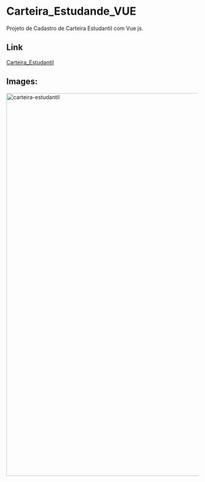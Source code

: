 # Carteira_Estudande_VUE
Projeto de Cadastro de Carteira Estudantil com Vue js.

## Link
[Carteira_Estudantil](https://kayquesekishiki.github.io/Carteira_Estudande_VUE/)

## Images:
<div >  
    <img src="https://github.com/KayqueSekishiki/Carteira_Estudande_VUE/assets/104032451/b6ed34f1-839c-407f-b702-0ac8174c0854" alt="carteira-estudantil" width="1000"/>
</div>
